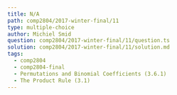 ```yaml
---
title: N/A
path: comp2804/2017-winter-final/11
type: multiple-choice
author: Michiel Smid
question: comp2804/2017-winter-final/11/question.ts
solution: comp2804/2017-winter-final/11/solution.md
tags:
  - comp2804
  - comp2804-final
  - Permutations and Binomial Coefficients (3.6.1)
  - The Product Rule (3.1)
---
```

